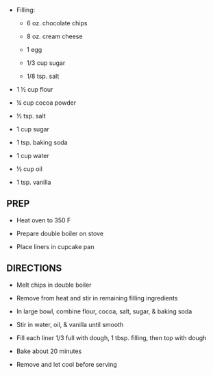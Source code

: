 - Filling:

    - 6 oz. chocolate chips

    - 8 oz. cream cheese

    - 1 egg

    - 1/3 cup sugar

    - 1/8 tsp. salt

- 1 ½ cup flour

- ¼ cup cocoa powder

- ½ tsp. salt

- 1 cup sugar

- 1 tsp. baking soda

- 1 cup water

- ½ cup oil

- 1 tsp. vanilla

## PREP

- Heat oven to 350 F

- Prepare double boiler on stove

- Place liners in cupcake pan

## DIRECTIONS

- Melt chips in double boiler

- Remove from heat and stir in remaining filling ingredients

- In large bowl, combine flour, cocoa, salt, sugar, & baking soda

- Stir in water, oil, & vanilla until smooth

- Fill each liner 1/3 full with dough, 1 tbsp. filling, then top with
    dough

- Bake about 20 minutes

- Remove and let cool before serving
